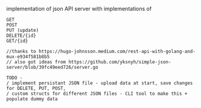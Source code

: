implementation of json API server with implementations of
~~~~~~~~~~~~~~~~~~~~~~~~~~~~~~~~~~~~~~~~~~~~~~~~~~~~~~~~~
GET
POST
PUT (update)
DELETE/{id}
GET/{id}

//thanks to https://hugo-johnsson.medium.com/rest-api-with-golang-and-mux-e934f581b8b5
// also got ideas from https://github.com/yksnyh/simple-json-server/blob/39fc49eed726/server.go

TODO - 
/ implement persistant JSON file - upload data at start, save changes for DELETE, PUT, POST, 
/ custom structs for different JSON files - CLI tool to make this + populate dummy data